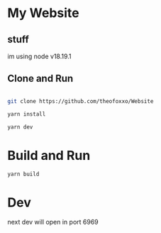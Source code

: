 # My Website

## stuff
im using node v18.19.1

## Clone and Run

```bash

git clone https://github.com/theofoxxo/Website

yarn install

yarn dev
```

# Build and Run
 ```
 yarn build
 ```

# Dev
next dev will open in port 6969
 

